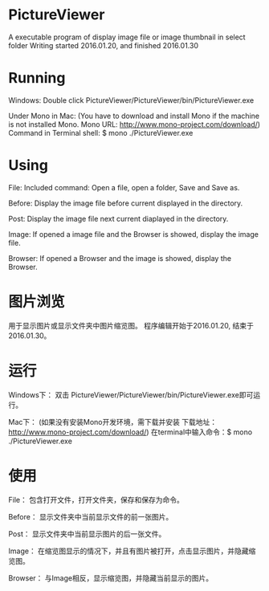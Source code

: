 # PictureViewer 
A executable program of display image file or image thumbnail in select folder
Writing started 2016.01.20, and finished 2016.01.30


# Running

Windows:
Double click PictureViewer/PictureViewer/bin/PictureViewer.exe

Under Mono in Mac:
(You have to download and install Mono if the machine is not installed Mono.
Mono URL: http://www.mono-project.com/download/)
Command in Terminal shell: $ mono ./PictureViewer.exe


# Using

File:
Included command: Open a file, open a folder, Save and Save as.

Before:
Display the image file before current displayed in the directory.

Post:
Display the image file next current diaplayed in the directory.

Image:
If opened a image file and the Browser is showed, display the image file.

Browser:
If opened a Browser and the image is showed, display the Browser.




# 图片浏览
用于显示图片或显示文件夹中图片缩览图。
程序编辑开始于2016.01.20, 结束于2016.01.30。


# 运行

Windows下：
双击 PictureViewer/PictureViewer/bin/PictureViewer.exe即可运行。

Mac下：
(如果没有安装Mono开发环境，需下载并安装
下载地址：http://www.mono-project.com/download/)
在terminal中输入命令：$ mono ./PictureViewer.exe


# 使用

File：
包含打开文件，打开文件夹，保存和保存为命令。

Before：
显示文件夹中当前显示文件的前一张图片。

Post：
显示文件夹中当前显示图片的后一张文件。

Image：
在缩览图显示的情况下，并且有图片被打开，点击显示图片，并隐藏缩览图。

Browser：
与Image相反，显示缩览图，并隐藏当前显示的图片。
